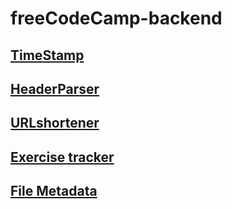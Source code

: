 # freeCodeCamp-backend

## [TimeStamp](https://boilerplate-project-timestamp.chf007.repl.co/)

## [HeaderParser](https://boilerplate-project-headerparser.chf007.repl.co/)

## [URLshortener](https://boilerplate-project-urlshortener.chf007.repl.co)

## [Exercise tracker](https://boilerplate-project-exercisetracker.chf007.repl.co)

## [File Metadata](https://boilerplate-project-filemetadata.chf007.repl.co/)
